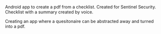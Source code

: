 Android app to create a pdf from a checklist.  Created for Sentinel Security.  Checklist with a summary created by voice.  

Creating an app where a quesitonaire can be abstracted away and turned into a pdf.
